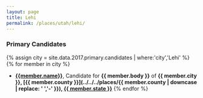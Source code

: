 ```yaml
---
layout: page
title: Lehi
permalink: /places/utah/lehi/
---
```


### Primary Candidates
{% assign city = site.data.2017.primary.candidates | where:'city','Lehi' %}
{% for member in city  %}
- <strong>[{{member.name}}](../../../people/{{member.id}})</strong>, Candidate for <strong>{{ member.body }}</strong> of <strong>{{ member.city }}, [{{ member.county }}](../../../places/{{ member.county | downcase | replace: ' ','-' }}), [{{ member.state }}](../../../places)</strong>
{% endfor %}
